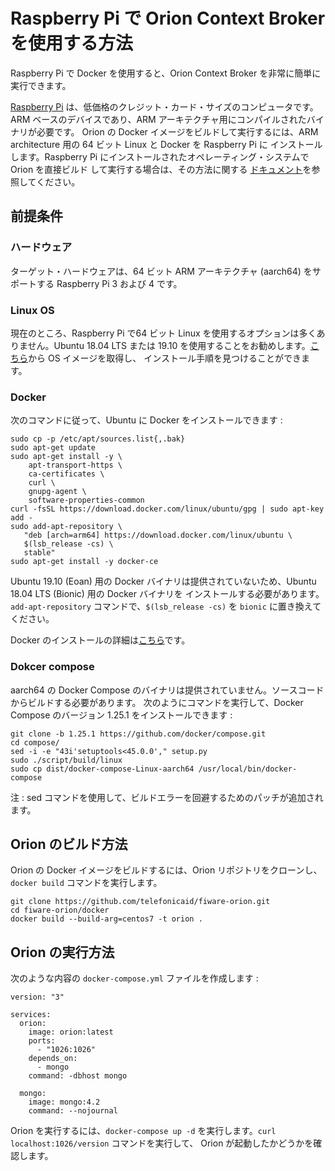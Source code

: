 # Raspberry Pi で Orion Context Broker を使用する方法

Raspberry Pi で Docker を使用すると、Orion Context Broker を非常に簡単に実行できます。

[Raspberry Pi](https://www.raspberrypi.org/) は、低価格のクレジット・カード・サイズのコンピュータです。
ARM ベースのデバイスであり、ARM アーキテクチャ用にコンパイルされたバイナリが必要です。 Orion の Docker
イメージをビルドして実行するには、ARM architecture 用の 64 ビット Linux と Docker を Raspberry Pi に
インストールします。Raspberry Pi にインストールされたオペレーティング・システムで Orion を直接ビルド
して実行する場合は、その方法に関する
[ドキュメント](../doc/manuals.jp/admin/build_source.md#ubuntu-1804-lts)を参照してください。

## 前提条件

### ハードウェア

ターゲット・ハードウェアは、64 ビット ARM アーキテクチャ (aarch64) をサポートする Raspberry Pi 3 および 4 です。

### Linux OS

現在のところ、Raspberry Pi で64 ビット Linux を使用するオプションは多くありません。Ubuntu 18.04 LTS または 19.10
を使用することをお勧めします。[こちら](https://ubuntu.com/download/raspberry-pi)から OS イメージを取得し、
インストール手順を見つけることができます。

### Docker

次のコマンドに従って、Ubuntu に Docker をインストールできます :

```
sudo cp -p /etc/apt/sources.list{,.bak}
sudo apt-get update
sudo apt-get install -y \
    apt-transport-https \
    ca-certificates \
    curl \
    gnupg-agent \
    software-properties-common
curl -fsSL https://download.docker.com/linux/ubuntu/gpg | sudo apt-key add -
sudo add-apt-repository \
   "deb [arch=arm64] https://download.docker.com/linux/ubuntu \
   $(lsb_release -cs) \
   stable"
sudo apt-get install -y docker-ce
```

Ubuntu 19.10 (Eoan) 用の Docker バイナリは提供されていないため、Ubuntu 18.04 LTS (Bionic) 用の Docker バイナリを
インストールする必要があります。`add-apt-repository` コマンドで、`$(lsb_release -cs)` を `bionic` に置き換えてください。

Docker のインストールの詳細は[こちら](https://docs.docker.com/install/linux/docker-ce/ubuntu/)です。

### Dokcer compose

aarch64 の Docker Compose のバイナリは提供されていません。ソースコードからビルドする必要があります。
次のようにコマンドを実行して、Docker Compose のバージョン 1.25.1 をインストールできます :

```
git clone -b 1.25.1 https://github.com/docker/compose.git
cd compose/
sed -i -e "43i'setuptools<45.0.0'," setup.py
sudo ./script/build/linux
sudo cp dist/docker-compose-Linux-aarch64 /usr/local/bin/docker-compose
```

注 : sed コマンドを使用して、ビルドエラーを回避するためのパッチが追加されます。

## Orion のビルド方法

Orion の Docker イメージをビルドするには、Orion リポジトリをクローンし、`docker build` コマンドを実行します。

```
git clone https://github.com/telefonicaid/fiware-orion.git
cd fiware-orion/docker
docker build --build-arg=centos7 -t orion .
```

## Orion の実行方法

次のような内容の `docker-compose.yml` ファイルを作成します :

```
version: "3"

services:
  orion:
    image: orion:latest
    ports:
      - "1026:1026"
    depends_on:
      - mongo
    command: -dbhost mongo

  mongo:
    image: mongo:4.2
    command: --nojournal
```

Orion を実行するには、`docker-compose up -d` を実行します。`curl localhost:1026/version` コマンドを実行して、
Orion が起動したかどうかを確認します。

